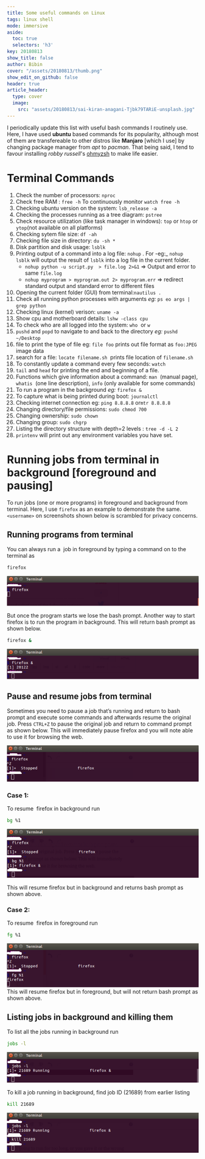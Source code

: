 ```yaml
---
title: Some useful commands on Linux
tags: linux shell
mode: immersive
aside:
  toc: true
  selectors: 'h3'
key: 20180813
show_title: false
author: Bibin
cover: "/assets/20180813/thumb.png"
show_edit_on_github: false
header: true
article_header:
  type: cover
  image:
    src: "assets/20180813/sai-kiran-anagani-Tjbk79TARiE-unsplash.jpg"
---
```


I periodically update this list with useful bash commands I routinely use.
Here, I have used __ubuntu__ based commands for its popularity, although most of them are transfereable to other distros like __Manjaro__ [which I use] by changing package manager from _apt_ to _pacman_.
That being said, I tend to favour installing _robby russell_'s [ohmyzsh](https://github.com/ohmyzsh/ohmyzsh) to make life easier.


# Terminal Commands

1. Check the number of processors: `nproc​`
2. Check free RAM : `free -h` To continuously monitor `watch free -h`
3. Checking ubuntu version on the system: `lsb_release -a`
4. Checking the processes running as a tree diagram: `pstree`
5. Check resource utilization (like task manager in windows): `top` or `htop` or `ytop`(not available on all platforms)
6. Checking sytem file size: `df -ah`
7. Checking file size in directory: `du -sh *`
8. Disk partition and disk usage: `lsblk`
9. Printing output of a command into a log file: `nohup` . For -eg:_ `nohup lsblk` will output the result of `lsblk` into a log file in the current folder.
    - `nohup python -u script.py  > file.log 2>&1` =>  Output and error to same `file.log`
    - `nohup myprogram > myprogram.out 2> myprogram.err` => redirect standard output and standard error to different files
10. Opening the current folder (GUI) from terminal: ​​`nautilus .`
11. Check all running python processes with arguments _eg:_ `ps eo args | grep python`
12. Checking linux (kernel) verison: `uname -a​`
13. Show cpu and motherboard details: `lshw -class cpu`
14. To check who are all logged into the system: `who`  or `w`
15. `pushd` and `popd` to navigate to and back to the directory _eg:_ `pushd ~/Desktop`
16. file to print the type of file eg: `file foo` prints out file format as `foo:JPEG` image data
17. search for a file: `locate filename.sh`  prints file location of `filename.sh`
18. To constantly update a command every few seconds: `watch`
19. `tail` and `head` for printing the end and beginning of a file.
20. Functions which give information about a command: `man`  (manual page), `whatis`  (one line description), `info` (only available for some commands)
21. To run a program in the background _eg:_ `firefox &`
22. To capture what is being printed during boot: `journalctl`
23. Checking internet connection eg: ​​`ping 8.8.8.8` or ​`mtr 8.8.8.8`
24. Changing directory/file permissions: `sudo chmod 700`
25. Changing ownership: `sudo chown`
26. Changing group: `sudo chgrp`
27. Listing the directory structure with depth=2 levels : `tree -d -L 2`
28. `printenv` will print out any environment variables you have set.


# Running jobs from terminal in background [foreground and pausing]

To run jobs (one or more programs) in foreground and background from terminal. Here, I use `firefox` as an example to demonstrate the same. `<username>` on screenshots shown below is scrambled for privacy concerns.

## Running programs from terminal

You can always run a  job in foreground by typing a command on to the terminal as

```bash
firefox
```

![firefox_1](/assets/20180813/firefox_1.png)

But once the program starts we lose the bash prompt. Another way to start firefox is to run the program in background. This will return bash prompt as shown below.

```bash
firefox &
```

![firefox_2](/assets/20180813/firefox_2.png)

## Pause and resume jobs from terminal

Sometimes you need to pause a job that’s running and return to bash prompt and execute some commands and afterwards resume the original job. Press `CTRL+Z` to pause the original job and return to command prompt as shown below. This will immediately pause firefox and you will note able to use it for browsing the web.


![firefox_3](/assets/20180813/firefox_3.png)

### Case 1:

To resume  firefox in background run

```bash
bg %1
```

![firefox_4](/assets/20180813/firefox_4.png)

This will resume firefox but in background and returns bash prompt as shown above.

### Case 2:

To resume  firefox in foreground run

```bash
fg %1
```

![firefox_5](/assets/20180813/firefox_5.png)
This will resume firefox but in foreground, but will not return bash prompt as shown above.

## Listing jobs in background and killing them

To list all the jobs running in background run

```bash
jobs -l
```

![firefox_6](/assets/20180813/firefox_6.png)

To kill a job running in background, find job ID (21689) from earlier listing

```bash
kill 21689
```

![firefox_7](/assets/20180813/firefox_7.png)

<br>

